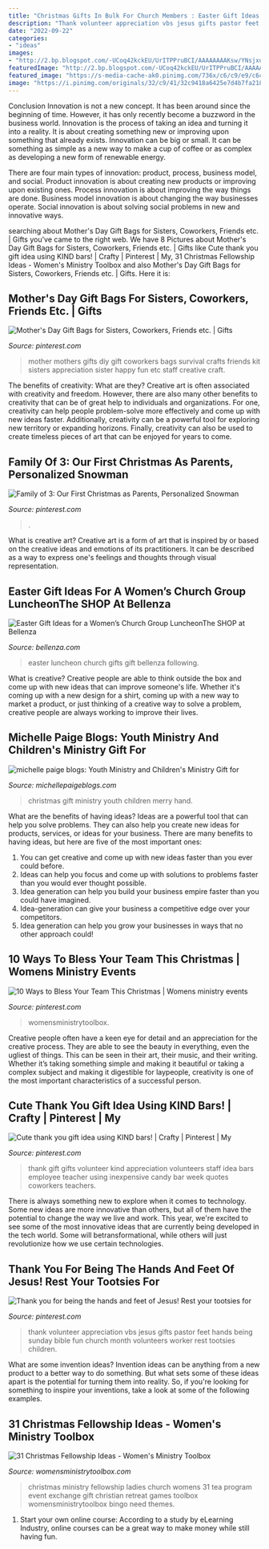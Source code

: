 ```yaml
---
title: "Christmas Gifts In Bulk For Church Members : Easter Gift Ideas For A Women’s Church Group Luncheonthe Shop At Bellenza"
description: "Thank volunteer appreciation vbs jesus gifts pastor feet hands being sunday bible fun church month volunteers worker rest tootsies children"
date: "2022-09-22"
categories:
- "ideas"
images:
- "http://2.bp.blogspot.com/-UCoq42kckEU/UrITPPruBCI/AAAAAAAAKsw/YNsjxuqR61Q/s1600/hand+gloves+pile.jpg.jpg"
featuredImage: "http://2.bp.blogspot.com/-UCoq42kckEU/UrITPPruBCI/AAAAAAAAKsw/YNsjxuqR61Q/s1600/hand+gloves+pile.jpg.jpg"
featured_image: "https://s-media-cache-ak0.pinimg.com/736x/c6/c9/e9/c6c9e91337c6acbbfa090e8d40c8536f--volunteer-gifts-vbs-thank-you-gifts-volunteers.jpg"
image: "https://i.pinimg.com/originals/32/c9/41/32c9418a6425e7d4b7fa218686710949.jpg"
---
```



Conclusion
Innovation is not a new concept. It has been around since the beginning of time. However, it has only recently become a buzzword in the business world.
Innovation is the process of taking an idea and turning it into a reality. It is about creating something new or improving upon something that already exists. Innovation can be big or small. It can be something as simple as a new way to make a cup of coffee or as complex as developing a new form of renewable energy.

There are four main types of innovation: product, process, business model, and social. Product innovation is about creating new products or improving upon existing ones. Process innovation is about improving the way things are done. Business model innovation is about changing the way businesses operate. Social innovation is about solving social problems in new and innovative ways.

	

		
searching about Mother&#039;s Day Gift Bags for Sisters, Coworkers, Friends etc. | Gifts you've came to the right web. We have 8 Pictures about Mother&#039;s Day Gift Bags for Sisters, Coworkers, Friends etc. | Gifts like Cute thank you gift idea using KIND bars! | Crafty | Pinterest | My, 31 Christmas Fellowship Ideas - Women&#039;s Ministry Toolbox and also Mother&#039;s Day Gift Bags for Sisters, Coworkers, Friends etc. | Gifts. Here it is:
		
    
## Mother&#039;s Day Gift Bags For Sisters, Coworkers, Friends Etc. | Gifts

<img loading=lazy src="https://s-media-cache-ak0.pinimg.com/originals/12/8b/1d/128b1db04c6d90223e9df31b8e9b34dc.jpg" onerror="this.onerror=null;this.src='https://tse2.mm.bing.net/th?id=OIP.7yHMC59cfp7TeJ_NK_cc8AHaJ4&amp;pid=15.1';" alt="Mother&#039;s Day Gift Bags for Sisters, Coworkers, Friends etc. | Gifts">

_Source: pinterest.com_

>mother mothers gifts diy gift coworkers bags survival crafts friends kit sisters appreciation sister happy fun etc staff creative craft. 

	

The benefits of creativity: What are they?
Creative art is often associated with creativity and freedom. However, there are also many other benefits to creativity that can be of great help to individuals and organizations. For one, creativity can help people problem-solve more effectively and come up with new ideas faster. Additionally, creativity can be a powerful tool for exploring new territory or expanding horizons. Finally, creativity can also be used to create timeless pieces of art that can be enjoyed for years to come.

    
## Family Of 3: Our First Christmas As Parents, Personalized Snowman

<img loading=lazy src="https://i.pinimg.com/originals/32/c9/41/32c9418a6425e7d4b7fa218686710949.jpg" onerror="this.onerror=null;this.src='https://tse1.mm.bing.net/th?id=OIP.h03iPUBuJMABDEqK4p4Z0gHaFj&amp;pid=15.1';" alt="Family of 3: Our First Christmas as Parents, Personalized Snowman">

_Source: pinterest.com_

>. 

	

What is creative art?
Creative art is a form of art that is inspired by or based on the creative ideas and emotions of its practitioners. It can be described as a way to express one's feelings and thoughts through visual representation.

    
## Easter Gift Ideas For A Women’s Church Group LuncheonThe SHOP At Bellenza

<img loading=lazy src="https://www.bellenza.com/shop/wp-content/uploads/2019/04/religious-easter-gifts.jpg" onerror="this.onerror=null;this.src='https://tse4.mm.bing.net/th?id=OIP.-xByD4A743rXAQ-hKdAYcQHaNd&amp;pid=15.1';" alt="Easter Gift Ideas for a Women’s Church Group LuncheonThe SHOP at Bellenza">

_Source: bellenza.com_

>easter luncheon church gifts gift bellenza following. 

	

What is creative?
Creative people are able to think outside the box and come up with new ideas that can improve someone's life. Whether it's coming up with a new design for a shirt, coming up with a new way to market a product, or just thinking of a creative way to solve a problem, creative people are always working to improve their lives.

    
## Michelle Paige Blogs: Youth Ministry And Children&#039;s Ministry Gift For

<img loading=lazy src="http://2.bp.blogspot.com/-UCoq42kckEU/UrITPPruBCI/AAAAAAAAKsw/YNsjxuqR61Q/s1600/hand+gloves+pile.jpg.jpg" onerror="this.onerror=null;this.src='https://tse2.mm.bing.net/th?id=OIP.dfJLPBDNtxXqhY21Bij_VAHaIp&amp;pid=15.1';" alt="michelle paige blogs: Youth Ministry and Children&#039;s Ministry Gift for">

_Source: michellepaigeblogs.com_

>christmas gift ministry youth children merry hand. 

	

What are the benefits of having ideas?
Ideas are a powerful tool that can help you solve problems. They can also help you create new ideas for products, services, or ideas for your business. There are many benefits to having ideas, but here are five of the most important ones: 
1. You can get creative and come up with new ideas faster than you ever could before. 
2. Ideas can help you focus and come up with solutions to problems faster than you would ever thought possible. 
3. Idea generation can help you build your business empire faster than you could have imagined. 
4. Idea-generation can give your business a competitive edge over your competitors.
5. Idea generation can help you grow your businesses in ways that no other approach could!

    
## 10 Ways To Bless Your Team This Christmas | Womens Ministry Events

<img loading=lazy src="https://i.pinimg.com/originals/a1/35/9b/a1359b03eb7d8befd4d4d62ab2b3aef0.jpg" onerror="this.onerror=null;this.src='https://tse3.mm.bing.net/th?id=OIP.B787WjtK-bgD-jBGIGNZtAAAAA&amp;pid=15.1';" alt="10 Ways to Bless Your Team This Christmas | Womens ministry events">

_Source: pinterest.com_

>womensministrytoolbox. 

	

Creative people often have a keen eye for detail and an appreciation for the creative process. They are able to see the beauty in everything, even the ugliest of things. This can be seen in their art, their music, and their writing. Whether it’s taking something simple and making it beautiful or taking a complex subject and making it digestible for laypeople, creativity is one of the most important characteristics of a successful person.

    
## Cute Thank You Gift Idea Using KIND Bars! | Crafty | Pinterest | My

<img loading=lazy src="https://s-media-cache-ak0.pinimg.com/736x/e4/ba/b1/e4bab1c2b63679fe1799093768a5e8e8.jpg" onerror="this.onerror=null;this.src='https://tse1.mm.bing.net/th?id=OIP.IxQlvOMJtKlYfkQ9QbjztQHaHa&amp;pid=15.1';" alt="Cute thank you gift idea using KIND bars! | Crafty | Pinterest | My">

_Source: pinterest.com_

>thank gift gifts volunteer kind appreciation volunteers staff idea bars employee teacher using inexpensive candy bar week quotes coworkers teachers. 

	

There is always something new to explore when it comes to technology. Some new ideas are more innovative than others, but all of them have the potential to change the way we live and work. This year, we're excited to see some of the most innovative ideas that are currently being developed in the tech world. Some will betransformational, while others will just revolutionize how we use certain technologies.

    
## Thank You For Being The Hands And Feet Of Jesus! Rest Your Tootsies For

<img loading=lazy src="https://s-media-cache-ak0.pinimg.com/736x/c6/c9/e9/c6c9e91337c6acbbfa090e8d40c8536f--volunteer-gifts-vbs-thank-you-gifts-volunteers.jpg" onerror="this.onerror=null;this.src='https://tse4.mm.bing.net/th?id=OIP.Qel416wJiDKa_0VokPlf4AHaJ4&amp;pid=15.1';" alt="Thank you for being the hands and feet of Jesus! Rest your tootsies for">

_Source: pinterest.com_

>thank volunteer appreciation vbs jesus gifts pastor feet hands being sunday bible fun church month volunteers worker rest tootsies children. 

	

What are some invention ideas?
Invention ideas can be anything from a new product to a better way to do something. But what sets some of these ideas apart is the potential for turning them into reality. So, if you're looking for something to inspire your inventions, take a look at some of the following examples.

    
## 31 Christmas Fellowship Ideas - Women&#039;s Ministry Toolbox

<img loading=lazy src="http://womensministrytoolbox.com/wp-content/uploads/2013/11/31-Christmas-Fellowship-Ideas-682x1024.jpg" onerror="this.onerror=null;this.src='https://tse3.mm.bing.net/th?id=OIP.0NwTwCsp8pxKSSol-cLfqQHaLH&amp;pid=15.1';" alt="31 Christmas Fellowship Ideas - Women&#039;s Ministry Toolbox">

_Source: womensministrytoolbox.com_

>christmas ministry fellowship ladies church womens 31 tea program event exchange gift christian retreat games toolbox womensministrytoolbox bingo need themes. 

	

1. Start your own online course: According to a study by eLearning Industry, online courses can be a great way to make money while still having fun.

